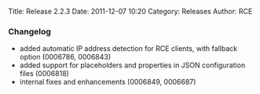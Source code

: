 Title: Release 2.2.3
Date: 2011-12-07 10:20
Category: Releases
Author: RCE


### Changelog

* added automatic IP address detection for RCE clients, with fallback option (0006786, 0006843)
* added support for placeholders and properties in JSON configuration files (0006818)
* internal fixes and enhancements (0006849, 0006687) 